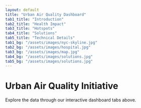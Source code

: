 ```yaml
---
layout: default
title: "Urban Air Quality Dashboard"
tab1_title: "Introduction"
tab2_title: "Health Impact"
tab3_title: "Hotspots"
tab4_title: "Solutions"
tab5_title: "Technical Details"
tab1_bg: "/assets/images/nyc-skyline.jpg"
tab2_bg: "/assets/images/hospital.jpg"
tab3_bg: "/assets/images/map.jpg"
tab4_bg: "/assets/images/solutions.jpg"
tab5_bg: "/assets/images/solutions.jpg"
---
```


# Urban Air Quality Initiative

Explore the data through our interactive dashboard tabs above.